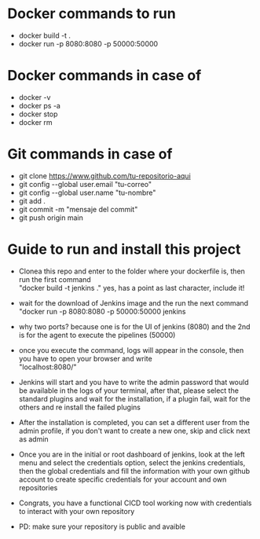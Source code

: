 # Docker commands to run <br>
- docker build -t <containerName> . <br>
- docker run -p 8080:8080 -p 50000:50000 <containerName> <br>

# Docker commands in case of
- docker -v <br>
- docker ps -a <br>
- docker stop <containerId> <br>
- docker rm <containerId> <br>

# Git commands in case of <br>
- git clone https://www.github.com/tu-repositorio-aqui <br>
- git config --global user.email "tu-correo" <br>
- git config --global user.name "tu-nombre" <br>
- git add . <br>
- git commit -m "mensaje del commit" <br>
- git push origin main <br>


# Guide to run and install this project

- Clonea this repo and enter to the folder where your dockerfile is, then run the first command <br>
    "docker build -t jenkins ." yes, has a point as last character, include it!<br>
- wait for the download of Jenkins image and the run the next command <br>
    "docker run -p 8080:8080 -p 50000:50000 jenkins <br>
- why two ports? because one is for the UI of jenkins (8080) and the 2nd is for the agent to execute the pipelines (50000) <br>
- once you execute the command, logs will appear in the console, then you have to open your browser and write <br>
    "localhost:8080/" <br>
- Jenkins will start and you have to write the admin password that would be available in the logs of your terminal, after that, please select the standard plugins and wait for the installation, if a plugin fail, wait for the others and re install the failed plugins <br>
- After the installation is completed, you can set a different user from the admin profile, if you don't want to create a new one, skip and click next as admin <br>
- Once you are in the initial or root dashboard of jenkins, look at the left menu and select the credentials option, select the jenkins credentials, then the global credentials and fill the information with your own github account to create specific credentials for your account and own repositories <br>

- Congrats, you have a functional CICD tool working now with credentials to interact with your own repository
- PD: make sure your repository is public and avaible
